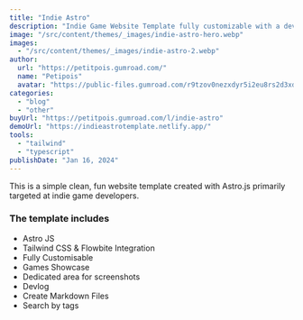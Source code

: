 ```yaml
---
title: "Indie Astro"
description: "Indie Game Website Template fully customizable with a devlog section."
image: "/src/content/themes/_images/indie-astro-hero.webp"
images:
  - "/src/content/themes/_images/indie-astro-2.webp"
author:
  url: "https://petitpois.gumroad.com/"
  name: "Petipois"
  avatar: "https://public-files.gumroad.com/r9tzov0nezxdyr5i2eu8rs2d3xd2"
categories:
  - "blog"
  - "other"
buyUrl: "https://petitpois.gumroad.com/l/indie-astro"
demoUrl: "https://indieastrotemplate.netlify.app/"
tools:
  - "tailwind"
  - "typescript"
publishDate: "Jan 16, 2024"
---
```


<p>
  This is a simple clean, fun website template created with Astro.js primarily targeted at indie
  game developers.
</p>
<h3>The template includes</h3>
<ul>
  <li>Astro JS</li>
  <li>Tailwind CSS &amp; Flowbite Integration</li>
  <li>Fully Customisable</li>
  <li>Games Showcase</li>
  <li>Dedicated area for screenshots</li>
  <li>Devlog</li>
  <li>Create Markdown Files</li>
  <li>Search by tags</li>
</ul>
